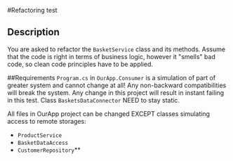 ﻿#Refactoring test

## Description
You are asked to refactor the `BasketService` class and its methods.
Assume that the code is right in terms of business logic,
however it "smells" bad code, so clean code principles have to be applied.

##Requirements
`Program.cs` in `OurApp.Consumer` is a simulation of part of greater 
system and cannot change at all! Any non-backward compatibilities will break the system.
Any change in this project will result in instant failing in this test.
Class `BasketsDataConnector` NEED to stay static.

All files in OurApp project can be changed EXCEPT classes simulating access to remote storages:
* `ProductService`
* `BasketDataAccess`
* `CustomerRepository`**
